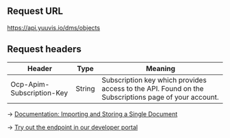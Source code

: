 ## Request URL
https://api.yuuvis.io/dms/objects

## Request headers
| Header                    | Type   | Meaning                                                                                             |
|---------------------------|--------|-----------------------------------------------------------------------------------------------------|
| Ocp-Apim-Subscription-Key | String | Subscription key which provides access to the API. Found on the Subscriptions page of your account. |

&rarr; [Documentation: Importing and Storing a Single Document](https://github.com/yuuvis/Documentation/wiki/Import-and-store#importing-and-storing-a-single-document)

&rarr; [Try out the endpoint in our developer portal](https://yuuvis.io/Apis/Endpoints/dms-core-api)
